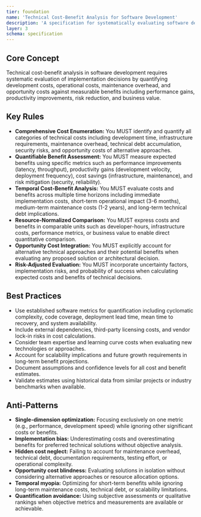 ```yaml
---
tier: foundation
name: 'Technical Cost-Benefit Analysis for Software Development'
description: 'A specification for systematically evaluating software development decisions by comparing technical costs against expected benefits using quantifiable metrics.'
layer: 3
schema: specification
---
```


## Core Concept

Technical cost-benefit analysis in software development requires systematic evaluation of implementation decisions by quantifying development costs, operational costs, maintenance overhead, and opportunity costs against measurable benefits including performance gains, productivity improvements, risk reduction, and business value.

## Key Rules

- **Comprehensive Cost Enumeration:** You MUST identify and quantify all categories of technical costs including development time, infrastructure requirements, maintenance overhead, technical debt accumulation, security risks, and opportunity costs of alternative approaches.
- **Quantifiable Benefit Assessment:** You MUST measure expected benefits using specific metrics such as performance improvements (latency, throughput), productivity gains (development velocity, deployment frequency), cost savings (infrastructure, maintenance), and risk mitigation (security, reliability).
- **Temporal Cost-Benefit Analysis:** You MUST evaluate costs and benefits across multiple time horizons including immediate implementation costs, short-term operational impact (3-6 months), medium-term maintenance costs (1-2 years), and long-term technical debt implications.
- **Resource-Normalized Comparison:** You MUST express costs and benefits in comparable units such as developer-hours, infrastructure costs, performance metrics, or business value to enable direct quantitative comparison.
- **Opportunity Cost Integration:** You MUST explicitly account for alternative technical approaches and their potential benefits when evaluating any proposed solution or architectural decision.
- **Risk-Adjusted Evaluation:** You MUST incorporate uncertainty factors, implementation risks, and probability of success when calculating expected costs and benefits of technical decisions.

## Best Practices

- Use established software metrics for quantification including cyclomatic complexity, code coverage, deployment lead time, mean time to recovery, and system availability.
- Include external dependencies, third-party licensing costs, and vendor lock-in risks in cost calculations.
- Consider team expertise and learning curve costs when evaluating new technologies or approaches.
- Account for scalability implications and future growth requirements in long-term benefit projections.
- Document assumptions and confidence levels for all cost and benefit estimates.
- Validate estimates using historical data from similar projects or industry benchmarks when available.

## Anti-Patterns

- **Single-dimension optimization:** Focusing exclusively on one metric (e.g., performance, development speed) while ignoring other significant costs or benefits.
- **Implementation bias:** Underestimating costs and overestimating benefits for preferred technical solutions without objective analysis.
- **Hidden cost neglect:** Failing to account for maintenance overhead, technical debt, documentation requirements, testing effort, or operational complexity.
- **Opportunity cost blindness:** Evaluating solutions in isolation without considering alternative approaches or resource allocation options.
- **Temporal myopia:** Optimizing for short-term benefits while ignoring long-term maintenance costs, technical debt, or scalability limitations.
- **Quantification avoidance:** Using subjective assessments or qualitative rankings when objective metrics and measurements are available or achievable.
